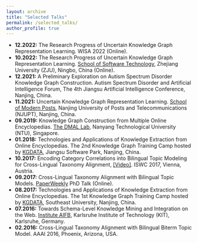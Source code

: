 ```yaml
---
layout: archive
title: "Selected Talks"
permalink: /selected_talks/
author_profile: true
---
```

* **12.2022:** The Research Progress of Uncertain Knowledge Graph Representation Learning. WISA 2022 (Online).
* **10.2022:** The Research Progress of Uncertain Knowledge Graph Representation Learning. [School of Software Technology](https://www.cst.zju.edu.cn), Zhejiang University (ZJU), Ningbo, China (Online).
* **12.2021:** A Preliminary Exploration on Autism Spectrum Disorder Knowledge Graph Construction. Autism Spectrum Disorder and Artificial Intelligence Forum, The 4th Jiangsu Artificial Intelligence Conference, Nanjing, China.
* **11.2021:** Uncertain Knowledge Graph Representation Learning. [School of Modern Posts](http://scse.ntu.edu.sg/Research/DMAL/Pages/Home.aspx), Nanjing University of Posts and Telecommunications (NJUPT), Nanjing, China.
* **09.2019:** Knowledge Graph Construction from Multiple Online Encyclopedias. [The DMAL Lab](http://scse.ntu.edu.sg/Research/DMAL/Pages/Home.aspx), Nanyang Technological University (NTU), Singapore.
* **01.2018:** Technologies and Applications of Knowledge Extraction from Online Encyclopedias. The 2nd Knowledge Graph Training Camp hosted by [KGDATA](https://www.kgtdata.com), Jiangsu Software Park, Nanjing, China.
* **10.2017:** Encoding Category Correlations into Bilingual Topic Modeling for Cross-Lingual Taxonomy Alignment, [[Video]](http://videolectures.net/iswc2017_wu_category_correlations). ISWC 2017, Vienna, Austria.
* **09.2017:** Cross-Lingual Taxonomy Alignment with Bilingual Topic Models. [PaperWeekly](https://www.paperweekly.site) PhD Talk (Online).
* **08.2017:** Technologies and Applications of Knowledge Extraction from Online Encyclopedias. The 1st Knowledge Graph Training Camp hosted by [KGDATA](https://www.kgtdata.com), Southeast University, Nanjing, China.
* **07.2016:** Towards Schema-Level Knowledge Mining and Integration on the Web. [Institute AIFB](http://www.aifb.kit.edu/web/Hauptseite/en), Karlsruhe Institute of Technology (KIT), Karlsruhe, Germany.
* **02.2016:** Cross-Lingual Taxonomy Alignment with Bilingual Biterm Topic Model. AAAI 2016, Phoenix, Arizona, USA.